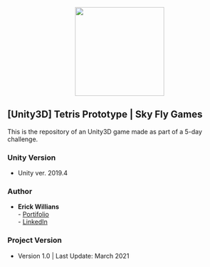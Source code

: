 <p align="center">
    <img width="200px" src="https://static.wixstatic.com/media/33880b_8a58db8670db482ebef1b9218daa1f18~mv2.png/v1/fill/w_419,h_420,al_c,lg_1,q_85/Sem%20T%C3%ADtulo-21.webp">    
</p>

## [Unity3D] Tetris Prototype | Sky Fly Games

This is the repository of an Unity3D game made as part of a 5-day challenge.

### Unity Version

-  Unity ver. 2019.4

### Author

* **Erick Willians** 
<br> - [Portifolio](https://www.skyflygames.com/)
<br> - [LinkedIn](www.linkedin.com/in/erick-willians)

### Project Version

* Version 1.0 | Last Update: March 2021
